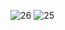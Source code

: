 ![26](https://github.com/skygitIG/Reels-since-july-2023/assets/117715724/fd8dac85-e3cc-41a6-a58b-9d0159ad767e)
![25](https://github.com/skygitIG/Reels-since-july-2023/assets/117715724/687dca38-792e-472a-909d-002d3e6ab8f2)
